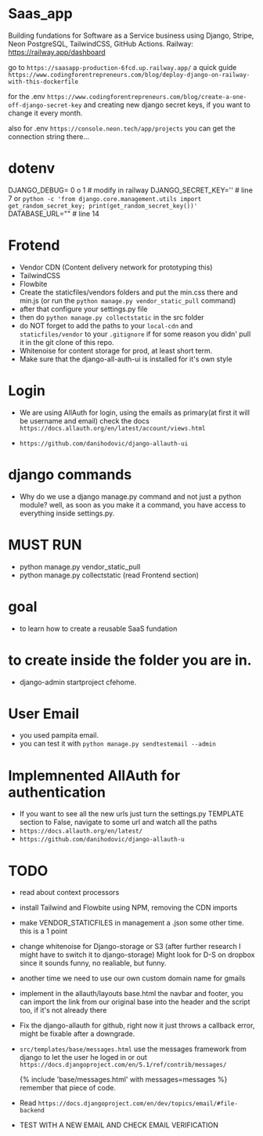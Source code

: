 # Saas_app
Building fundations for Software as a Service business using Django, Stripe, Neon PostgreSQL, TailwindCSS, GitHub Actions.
Railway: https://railway.app/dashboard

go to `https://saasapp-production-6fcd.up.railway.app/`
a quick guide
`https://www.codingforentrepreneurs.com/blog/deploy-django-on-railway-with-this-dockerfile`

for the .env
`https://www.codingforentrepreneurs.com/blog/create-a-one-off-django-secret-key`
and creating new django secret keys, if you want to change it every month.

also for .env
`https://console.neon.tech/app/projects`
you can get the connection string there...

# dotenv
DJANGO_DEBUG= 0 o 1 # modify in railway
DJANGO_SECRET_KEY='' # line 7  or `python -c 'from django.core.management.utils import get_random_secret_key; print(get_random_secret_key())'`
DATABASE_URL="" # line 14

# Frotend
- Vendor CDN (Content delivery network for prototyping this)
- TailwindCSS
- Flowbite
- Create the staticfiles/vendors folders and put the min.css there and min.js (or run the `python manage.py vendor_static_pull` command)
- after that configure your settings.py file
- then do `python manage.py collectstatic` in the src folder
- do NOT forget to add the paths to your `local-cdn` and `staticfiles/vendor`
  to your `.gitignore` if for some reason you didn' pull it in the git clone of this repo.
- Whitenoise for content storage for prod, at least short term.
- Make sure that the django-all-auth-ui is installed for it's own style

# Login
- We are using AllAuth for login, using the emails as primary(at first it will be username and email)
check the docs
`https://docs.allauth.org/en/latest/account/views.html`

- `https://github.com/danihodovic/django-allauth-ui`

# django commands
  - Why do we use a django manage.py command and not just a python module? well, as soon as you make it a command, you have access to everything inside settings.py.

# MUST RUN
  - python manage.py vendor_static_pull
  - python manage.py collectstatic (read Frontend section)
  
# goal
- to learn how to create a reusable SaaS fundation

# to create inside the folder you are in.
- django-admin startproject cfehome.

# User Email
- you used pampita email.
- you can test it with `python manage.py sendtestemail --admin`

# Implemnented AllAuth for authentication
- If you want to see all the new urls
  just turn the settings.py
  TEMPLATE section to False, navigate to some url and watch all the paths
- `https://docs.allauth.org/en/latest/`
- `https://github.com/danihodovic/django-allauth-u`

# TODO
 - read about context processors

 - install Tailwind and Flowbite using NPM, removing the CDN imports

 - make VENDOR_STATICFILES in management a .json some other time. this is a 1 point

 - change whitenoise for Django-storage or S3  (after further research I might have to switch it to django-storage)
   Might look for D-S on dropbox since it sounds funny, no realiable, but funny.

- another time we need to use our own custom domain name for gmails

- implement in the allauth/layouts base.html the navbar and footer, you can import the link from our original base
into the header and the script too, if it's not already there

- Fix the django-allauth for github, right now it just throws a callback error, might be fixable after a downgrade.

- `src/templates/base/messages.html` use the messages framework from django to let the user he loged in or out
`https://docs.djangoproject.com/en/5.1/ref/contrib/messages/`

  {% include 'base/messages.html' with messages=messages %} 
  remember that piece of code.

- Read `https://docs.djangoproject.com/en/dev/topics/email/#file-backend`

- TEST WITH A NEW EMAIL AND CHECK EMAIL VERIFICATION